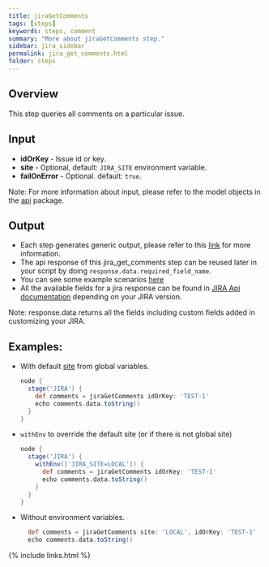 ```yaml
---
title: jiraGetComments
tags: [steps]
keywords: steps, comment
summary: "More about jiraGetComments step."
sidebar: jira_sidebar
permalink: jira_get_comments.html
folder: steps
---
```


## Overview

This step queries all comments on a particular issue.

## Input

* **idOrKey** - Issue id or key.
* **site** - Optional, default: `JIRA_SITE` environment variable.
* **failOnError** - Optional. default: `true`.

Note: For more information about input, please refer to the model objects in the [api](https://github.com/jenkinsci/jira-steps-plugin/tree/master/src/main/java/org/thoughtslive/jenkins/plugins/jira/api) package.

## Output

* Each step generates generic output, please refer to this [link](config.html#common-response--error-handling) for more information.
* The api response of this jira_get_comments step can be reused later in your script by doing `response.data.required_field_name`.
* You can see some example scenarios [here](https://jenkinsci.github.io/jira-steps-plugin/common_usages.html)
* All the available fields for a jira response can be found in [JIRA Api documentation](https://docs.atlassian.com/jira/REST/) depending on your JIRA version.

Note: response.data returns all the fields including custom fields added in customizing your JIRA.

## Examples:

* With default [site](config#environment-variables) from global variables.

  ```groovy
  node {
    stage('JIRA') {
      def comments = jiraGetComments idOrKey: 'TEST-1'
      echo comments.data.toString()
    }
  }
  ```
* `withEnv` to override the default site (or if there is not global site)

  ```groovy
  node {
    stage('JIRA') {
      withEnv(['JIRA_SITE=LOCAL']) {
        def comments = jiraGetComments idOrKey: 'TEST-1'
        echo comments.data.toString()
      }
    }
  }
  ```
* Without environment variables.

  ```groovy
    def comments = jiraGetComments site: 'LOCAL', idOrKey: 'TEST-1'
    echo comments.data.toString()
  ```

{% include links.html %}
